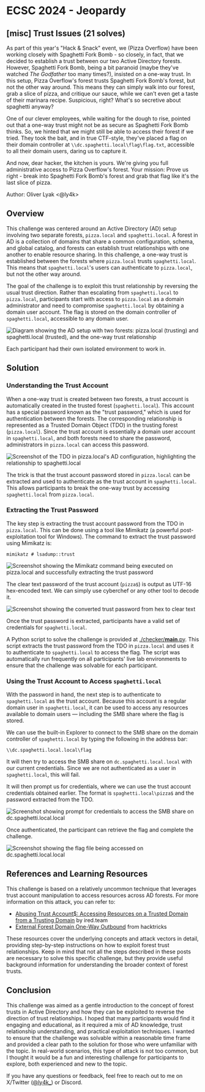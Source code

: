 # ECSC 2024 - Jeopardy

## [misc] Trust Issues (21 solves)

As part of this year's "Hack & Snack" event, we (Pizza Overflow) have been working closely with Spaghetti Fork Bomb - so closely, in fact, that we decided to establish a trust between our two Active Directory forests. However, Spaghetti Fork Bomb, being a bit paranoid (maybe they've watched *The Godfather* too many times?), insisted on a one-way trust. In this setup, Pizza Overflow's forest trusts Spaghetti Fork Bomb's forest, but not the other way around. This means they can simply walk into our forest, grab a slice of pizza, and critique our sauce, while we can't even get a taste of their marinara recipe. Suspicious, right? What's so secretive about spaghetti anyway?

One of our clever employees, while waiting for the dough to rise, pointed out that a one-way trust might not be as secure as Spaghetti Fork Bomb thinks. So, we hinted that we might still be able to access their forest if we tried. They took the bait, and in true CTF-style, they've placed a flag on their domain controller at `\\dc.spaghetti.local\flag\flag.txt`, accessible to all their domain users, daring us to capture it.

And now, dear hacker, the kitchen is yours. We're giving you full administrative access to Pizza Overflow's forest. Your mission: Prove us right - break into Spaghetti Fork Bomb's forest and grab that flag like it's the last slice of pizza.

Author: Oliver Lyak <@ly4k>

## Overview

This challenge was centered around an Active Directory (AD) setup involving two separate forests, `pizza.local` and `spaghetti.local`. A forest in AD is a collection of domains that share a common configuration, schema, and global catalog, and forests can establish trust relationships with one another to enable resource sharing. In this challenge, a one-way trust is established between the forests where `pizza.local` trusts `spaghetti.local`. This means that `spaghetti.local`'s users can authenticate to `pizza.local`, but not the other way around.

The goal of the challenge is to exploit this trust relationship by reversing the usual trust direction. Rather than escalating from `spaghetti.local` to `pizza.local`, participants start with access to `pizza.local` as a domain administrator and need to compromise `spaghetti.local` by obtaining a domain user account. The flag is stored on the domain controller of `spaghetti.local`, accessible to any domain user.

![Diagram showing the AD setup with two forests: `pizza.local` (trusting) and `spaghetti.local` (trusted), and the one-way trust relationship](./writeup/trust.png)

Each participant had their own isolated environment to work in.

## Solution

### Understanding the Trust Account

When a one-way trust is created between two forests, a trust account is automatically created in the trusted forest (`spaghetti.local`). This account has a special password known as the "trust password," which is used for authentication between the forests. The corresponding relationship is represented as a Trusted Domain Object (TDO) in the trusting forest (`pizza.local`). Since the trust account is essentially a domain user account in `spaghetti.local`, and both forests need to share the password, administrators in `pizza.local` can access this password.

![Screenshot of the TDO in `pizza.local`'s AD configuration, highlighting the relationship to `spaghetti.local`](./writeup/tdo.png)

The trick is that the trust account password stored in `pizza.local` can be extracted and used to authenticate as the trust account in `spaghetti.local`. This allows participants to break the one-way trust by accessing `spaghetti.local` from `pizza.local`.

### Extracting the Trust Password

The key step is extracting the trust account password from the TDO in `pizza.local`. This can be done using a tool like Mimikatz (a powerful post-exploitation tool for Windows). The command to extract the trust password using Mimikatz is:

```text
mimikatz # lsadump::trust
```

![Screenshot showing the Mimikatz command being executed on `pizza.local` and successfully extracting the trust password](./writeup/mimikatz.png)

The clear text password of the trust account (`pizza$`) is output as UTF-16 hex-encoded text. We can simply use cyberchef or any other tool to decode it.

![Screenshot showing the converted trust password from hex to clear text](./writeup/cyberchef.png)

Once the trust password is extracted, participants have a valid set of credentials for `spaghetti.local`.

A Python script to solve the challenge is provided at [./checker/__main__.py](./checker/__main__.py). This script extracts the trust password from the TDO in `pizza.local` and uses it to authenticate to `spaghetti.local` to access the flag. The script was automatically run frequently on all participants' live lab environments to ensure that the challenge was solvable for each participant.

### Using the Trust Account to Access `spaghetti.local`

With the password in hand, the next step is to authenticate to `spaghetti.local` as the trust account. Because this account is a regular domain user in `spaghetti.local`, it can be used to access any resources available to domain users — including the SMB share where the flag is stored.

We can use the built-in Explorer to connect to the SMB share on the domain controller of `spaghetti.local` by typing the following in the address bar:

```text
\\dc.spaghetti.local.local\flag
```

It will then try to access the SMB share on `dc.spaghetti.local.local` with our current credentials. Since we are not authenticated as a user in `spaghetti.local`, this will fail.

It will then prompt us for credentials, where we can use the trust account credentials obtained earlier. The format is `spaghetti.local\pizza$` and the password extracted from the TDO.

![Screenshot showing prompt for credentials to access the SMB share on `dc.spaghetti.local.local`](./writeup/auth.png)

Once authenticated, the participant can retrieve the flag and complete the challenge.

![Screenshot showing the flag file being accessed on `dc.spaghetti.local.local`](./writeup/flag.png)

## References and Learning Resources

This challenge is based on a relatively uncommon technique that leverages trust account manipulation to access resources across AD forests. For more information on this attack, you can refer to:

- [Abusing Trust Account$: Accessing Resources on a Trusted Domain from a Trusting Domain](https://www.ired.team/offensive-security-experiments/active-directory-kerberos-abuse/abusing-trust-accountusd-accessing-resources-on-a-trusted-domain-from-a-trusting-domain) by ired.team
- [External Forest Domain One-Way Outbound](https://book.hacktricks.xyz/windows-hardening/active-directory-methodology/external-forest-domain-one-way-outbound) from hacktricks

These resources cover the underlying concepts and attack vectors in detail, providing step-by-step instructions on how to exploit forest trust relationships. Keep in mind that not all the steps described in these posts are necessary to solve this specific challenge, but they provide useful background information for understanding the broader context of forest trusts.

## Conclusion

This challenge was aimed as a gentle introduction to the concept of forest trusts in Active Directory and how they can be exploited to reverse the direction of trust relationships. I hoped that many participants would find it engaging and educational, as it required a mix of AD knowledge, trust relationship understanding, and practical exploitation techniques. I wanted to ensure that the challenge was solvable within a reasonable time frame and provided a clear path to the solution for those who were unfamiliar with the topic. In real-world scenarios, this type of attack is not too common, but I thought it would be a fun and interesting challenge for participants to explore, both experienced and new to the topic.

If you have any questions or feedback, feel free to reach out to me on X/Twitter ([@ly4k_](https://twitter.com/ly4k_)) or Discord.
